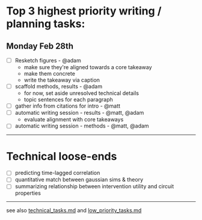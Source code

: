 # Top 3 highest priority writing / planning tasks:

## Monday Feb 28th
- [ ] Resketch figures - @adam
  - make sure they're aligned towards a core takeaway 
  - make them concrete
  - write the takeaway via caption 
- [ ] scaffold methods, results - @adam 
  - for now, set aside unresolved technical details 
  - topic sentences for each paragraph
- [ ] gather info from citations for intro - @matt 
- [ ] automatic writing session - results - @matt, @adam
  - evaluate alignment with core takeaways
- [ ] automatic writing session - methods - @matt, @adam

----

# Technical loose-ends 
- [ ] predicting time-lagged correlation 
- [ ] quantitative match between gaussian sims & theory
- [ ] summarizing relationship between intervention utility and circuit properties 

--- 
see also [technical_tasks.md](sketches_and_notation/technical_tasks.md) and [low_priority_tasks.md](sketches_and_notation/low_priority_tasks.md)